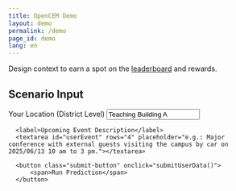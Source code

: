 ```yaml
---
title: OpenCEM Demo
layout: demo
permalink: /demo
page_id: demo
lang: en
---
```


  Design context to earn a spot on the [leaderboard](/leaderboard.html) and rewards.

  <!-- User Input Section -->
  <div class="input-section">
      <h2>Scenario Input</h2>
      <label>Your Location (District Level)</label>
      <input type="text" id="userLocation" placeholder="e.g.: CUHKsz, Teaching Building A" value="Teaching Building A">
      
      <label>Upcoming Event Description</label>
      <textarea id="userEvent" rows="4" placeholder="e.g.: Major conference with external guests visiting the campus by car on 2025/06/13 10 am to 3 pm."></textarea>

      <button class="submit-button" onclick="submitUserData()">
          <span>Run Prediction</span>
      </button>
  </div>
  <div id="context" class="feedback-section" style="display:none;">
      <h2>Context used in Control</h2>
      <div id="context-out"></div>
  </div>
  <div class="chart-card" id="predictionVsActualLoad" style="display:none;">
      <h3>Prediction and Actual Load</h3>
      <div class="canvas-container">
          <canvas id="predictionVsActualLoadChart"></canvas>
      </div>
  </div>
  <!-- Results Display -->
  <div class="results-section" id="results" style="display: none;">
      <h2>Prediction Results</h2>
      <div id="predictionText"></div>
      
      <div class="data-grid">
          <!-- Energy Line Stack Chart -->
          <div class="chart-card" style="grid-column: span 2">
              <h3>Power Usage and Generation</h3>
              <div class="canvas-container">
                  <canvas id="energyStackChart"></canvas>
              </div>
              <p><span style="color:green">■</span>: Battery charging, <span style="color:red">■</span>: Battery discharging</p>
          </div>

          <!-- Energy Mix Card -->
          <div class="chart-card">
              <h3>Energy Generation</h3>
              <div class="canvas-container">
                  <canvas id="energyPieChart"></canvas>
              </div>
          </div>
          
        <!-- Battery Level Line Chart -->
          <div class="chart-card" style="grid-column: span 2">
              <h3>Battery SoC and Cost</h3>
              <div class="canvas-container">
                  <canvas id="batteryLevelChart"></canvas>
              </div>
          </div>

          <div class="chart-card">
              <h3>Results</h3>
              <div id="resultText" class="canvas-container">
              </div>
          </div>

          <!-- Efficiency Card 
          <div class="chart-card">
              <h3>AC Efficiency</h3>
              <div class="gauge-container">
                  <canvas id="efficiencyGauge"></canvas>
                  <div class="gauge-label">COP: <span id="copValue"></span></div>
              </div>
          </div>
           Weather Card 
          <div class="chart-card">
              <h3>Real-time Weather</h3>
              <div class="canvas-container">
                  <canvas id="weatherChart"></canvas>
              </div>
              <div class="weather-stats">
                  <span id="currentTemp"></span>
                  <span id="humidity"></span>
                  <span id="windSpeed"></span>
              </div>
          </div>-->

      </div>
  </div>

  <!-- Feedback Section -->
  <div class="feedback-section" id="feedback" style="display: none;">
      <h2>Model Feedback</h2>
      
      <label>Prediction Accuracy Assessment</label>
      <select id="accuracy">
          <option value="accurate">Closely Matches Actuals (±5%)</option>
          <option value="partial">Partially Accurate (±10%)</option>
          <option value="inaccurate">Significant Deviation (>15%)</option>
      </select>

      <div class="feedback-details-grid">
          <div>
              <label>Primary Discrepancy Area</label>
              <select id="errorType">
                  <option value="load">Load Magnitude</option>
                  <option value="timing">Peak Timing</option>
                  <option value="duration">Event Duration</option>
                  <option value="other">Other Factors</option>
              </select>
          </div>
          <div>
              <label>Observed Value</label>
              <input type="number" id="observedValue" placeholder="Actual consumption (kWh)">
          </div>
      </div>

      <label>Detailed Variance Report</label>
      <textarea id="correctPrediction" rows="6" 
          placeholder="Please include:
- Measurement methodology
- Time period of observation
- Any external influencing factors
- Suggested model adjustments"></textarea>

      <button class="submit-button" onclick="submitFeedback()">
          <span>Submit Performance Feedback</span>
      </button>
  </div>
